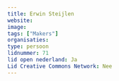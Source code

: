 ```yaml
---
title: Erwin Steijlen
website: 
image: 
tags: ["Makers"]
organisaties:
type: persoon
lidnummer: 71
lid open nederland: Ja
Lid Creative Commons Network: Nee
---
```



